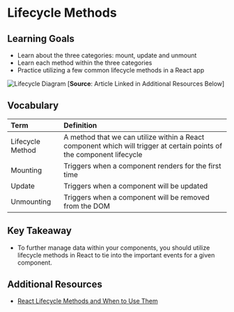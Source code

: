 # Lifecycle Methods

## Learning Goals
- Learn about the three categories: mount, update and unmount
- Learn each method within the three categories
- Practice utilizing a few common lifecycle methods in a React app

![Lifecycle Diagram](https://cdn-images-1.medium.com/max/2000/1*XcGM-8E_hGl4fpAr9wJIsA.png)
[**Source**: Article Linked in Additional Resources Below]

## Vocabulary
| Term     | Definition     |
| :------------- | :------------- |
| Lifecycle Method       | A method that we can utilize within a React component which will trigger at certain points of the component lifecycle       |
| Mounting | Triggers when a component renders for the first time |
| Update | Triggers when a component will be updated |
| Unmounting |Triggers when a component will be removed from the DOM |

## Key Takeaway
- To further manage data within your components, you should utilize lifecycle methods in React to tie into the important events for a given component.

## Additional Resources
- [React Lifecycle Methods and When to Use Them](https://engineering.musefind.com/react-lifecycle-methods-how-and-when-to-use-them-2111a1b692b1)

